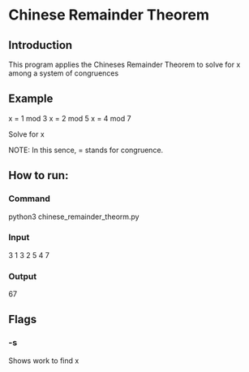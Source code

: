 #  Chinese Remainder Theorem

##  Introduction

This program applies the Chineses Remainder Theorem to solve for x among a system of congruences

##  Example

x = 1 mod 3
x = 2 mod 5
x = 4 mod 7

Solve for x

NOTE: In this sence, = stands for congruence.


##  How to run:

###  Command

python3 chinese_remainder_theorm.py

###  Input

3
1 3
2 5
4 7 

###  Output
67

##  Flags

### -s

Shows work to find x